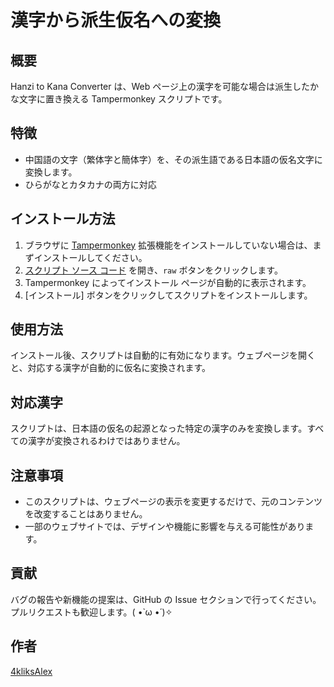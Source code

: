 # 漢字から派生仮名への変換

## 概要

Hanzi to Kana Converter は、Web ページ上の漢字を可能な場合は派生したかな文字に置き換える Tampermonkey スクリプトです。

## 特徴

- 中国語の文字（繁体字と簡体字）を、その派生語である日本語の仮名文字に変換します。
- ひらがなとカタカナの両方に対応

## インストール方法

1. ブラウザに [Tampermonkey](https://www.tampermonkey.net/) 拡張機能をインストールしていない場合は、まずインストールしてください。
2. [スクリプト ソース コード](hanziToKana.user.js) を開き、`raw` ボタンをクリックします。
3. Tampermonkey によってインストール ページが自動的に表示されます。
4. [インストール] ボタンをクリックしてスクリプトをインストールします。

## 使用方法

インストール後、スクリプトは自動的に有効になります。ウェブページを開くと、対応する漢字が自動的に仮名に変換されます。

## 対応漢字

スクリプトは、日本語の仮名の起源となった特定の漢字のみを変換します。すべての漢字が変換されるわけではありません。

## 注意事項

- このスクリプトは、ウェブページの表示を変更するだけで、元のコンテンツを改変することはありません。
- 一部のウェブサイトでは、デザインや機能に影響を与える可能性があります。

## 貢献

バグの報告や新機能の提案は、GitHub の Issue セクションで行ってください。プルリクエストも歓迎します。( •̀ ω •́ )✧

## 作者

[4kliksAlex](https://github.com/4kliksAlex/)
